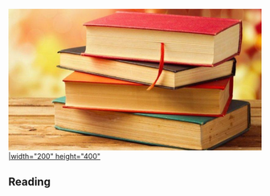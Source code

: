 <a href="reading.md" rel="Reading">![Foo](books_thumbnail.jpeg)|width="200" height="400"</a>
## Reading ##
